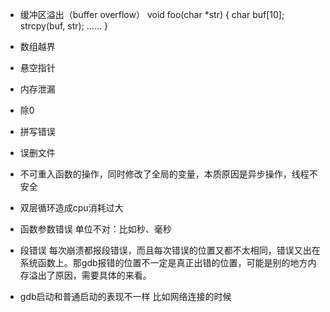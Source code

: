 

* 缓冲区溢出（buffer overflow）
void foo(char *str)
{
char buf[10];
strcpy(buf, str);
......
}


* 数组越界
* 悬空指针
* 内存泄漏
* 除0
* 拼写错误
* 误删文件
* 不可重入函数的操作，同时修改了全局的变量，本质原因是异步操作，线程不安全
* 双层循环造成cpu消耗过大
* 函数参数错误
单位不对：比如秒、毫秒
* 段错误
每次崩溃都报段错误，而且每次错误的位置又都不太相同，错误又出在系统函数上。那gdb报错的位置不一定是真正出错的位置，可能是别的地方内存溢出了原因，需要具体的来看。
* gdb启动和普通启动的表现不一样
比如网络连接的时候